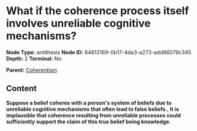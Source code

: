 # What if the coherence process itself involves unreliable cognitive mechanisms?

**Node Type:** antithesis
**Node ID:** 84813169-0b17-4da3-a273-add86079c345
**Depth:** 2
**Terminal:** No

**Parent:** [Coherentism](coherentism.md)

## Content

**Suppose a belief coheres with a person's system of beliefs due to unreliable cognitive mechanisms that often lead to false beliefs.**, **It is implausible that coherence resulting from unreliable processes could sufficiently support the claim of this true belief being knowledge.**
